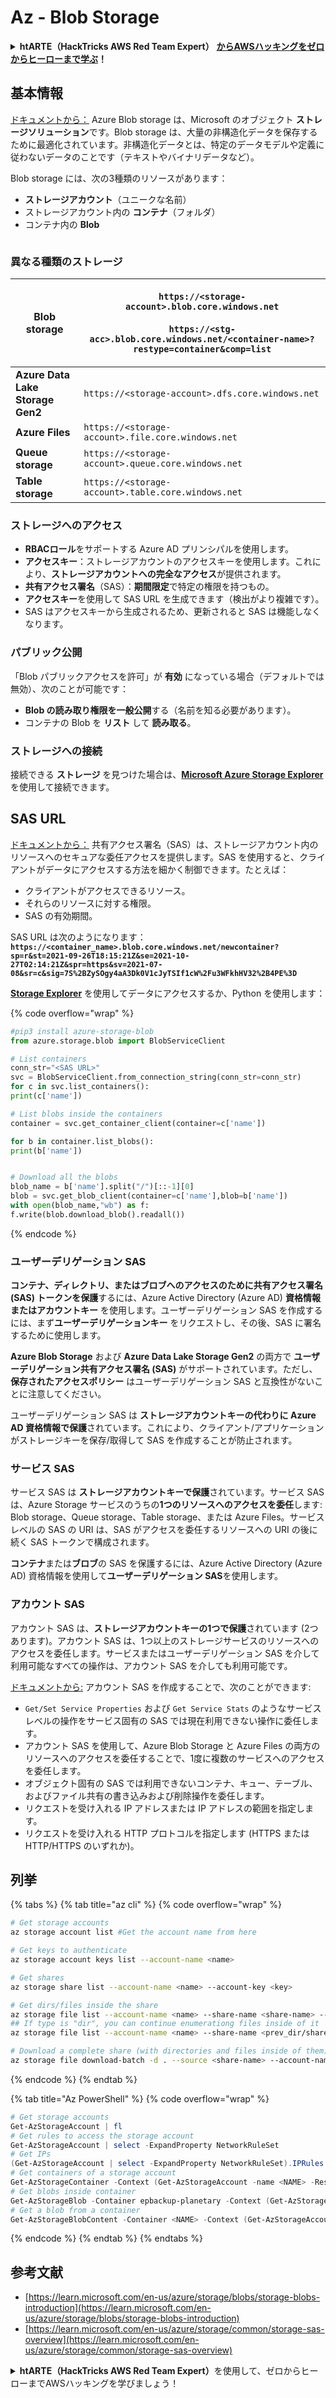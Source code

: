 # Az - Blob Storage

<details>

<summary><strong>htARTE（HackTricks AWS Red Team Expert）</strong> <a href="https://training.hacktricks.xyz/courses/arte"><strong>からAWSハッキングをゼロからヒーローまで学ぶ</strong></a><strong>！</strong></summary>

HackTricks をサポートする他の方法:

- **HackTricks で企業を宣伝**したい場合や **HackTricks をPDFでダウンロード**したい場合は [**SUBSCRIPTION PLANS**](https://github.com/sponsors/carlospolop) をチェックしてください！
- [**公式PEASS＆HackTricksスワッグ**](https://peass.creator-spring.com)を入手する
- [**The PEASS Family**](https://opensea.io/collection/the-peass-family)を発見し、独占的な [**NFTs**](https://opensea.io/collection/the-peass-family) のコレクションを見つける
- **💬 [Discordグループ](https://discord.gg/hRep4RUj7f)** に参加するか、[telegramグループ](https://t.me/peass) に参加するか、**Twitter** 🐦 で **@hacktricks\_live** をフォローする
- **ハッキングトリックを共有するには、** [**HackTricks**](https://github.com/carlospolop/hacktricks) と [**HackTricks Cloud**](https://github.com/carlospolop/hacktricks-cloud) のGitHubリポジトリにPRを提出してください。

</details>

## 基本情報

[ドキュメントから：](https://learn.microsoft.com/en-us/azure/storage/blobs/storage-blobs-overview) Azure Blob storage は、Microsoft のオブジェクト **ストレージソリューション**です。Blob storage は、大量の非構造化データを保存するために最適化されています。非構造化データとは、特定のデータモデルや定義に従わないデータのことです（テキストやバイナリデータなど）。

Blob storage には、次の3種類のリソースがあります：

- **ストレージアカウント**（ユニークな名前）
- ストレージアカウント内の **コンテナ**（フォルダ）
- コンテナ内の **Blob**

<figure><img src="../../../.gitbook/assets/image (114).png" alt=""><figcaption></figcaption></figure>

### 異なる種類のストレージ

| **Blob storage**                 | <p><code>https://&#x3C;storage-account>.blob.core.windows.net</code><br><br><code>https://&#x3C;stg-acc>.blob.core.windows.net/&#x3C;container-name>?restype=container&#x26;comp=list</code></p> |
| -------------------------------- | ------------------------------------------------------------------------------------------------------------------------------------------------------------------------------------------------ |
| **Azure Data Lake Storage Gen2** | `https://<storage-account>.dfs.core.windows.net`                                                                                                                                                 |
| **Azure Files**                  | `https://<storage-account>.file.core.windows.net`                                                                                                                                                |
| **Queue storage**                | `https://<storage-account>.queue.core.windows.net`                                                                                                                                               |
| **Table storage**                | `https://<storage-account>.table.core.windows.net`                                                                                                                                               |

### ストレージへのアクセス <a href="#about-blob-storage" id="about-blob-storage"></a>

- **RBACロール**をサポートする Azure AD プリンシパルを使用します。
- **アクセスキー**：ストレージアカウントのアクセスキーを使用します。これにより、**ストレージアカウントへの完全なアクセス**が提供されます。
- **共有アクセス署名**（SAS）：**期間限定**で特定の権限を持つもの。
- **アクセスキー**を使用して SAS URL を生成できます（検出がより複雑です）。
- SAS はアクセスキーから生成されるため、更新されると SAS は機能しなくなります。

### パブリック公開

「Blob パブリックアクセスを許可」が **有効** になっている場合（デフォルトでは無効）、次のことが可能です：

- **Blob の読み取り権限を一般公開**する（名前を知る必要があります）。
- コンテナの Blob を **リスト** して **読み取る**。

### ストレージへの接続

接続できる **ストレージ** を見つけた場合は、[**Microsoft Azure Storage Explorer**](https://azure.microsoft.com/es-es/products/storage/storage-explorer/) を使用して接続できます。

## SAS URL

[ドキュメントから：](https://learn.microsoft.com/en-us/azure/storage/common/storage-sas-overview) 共有アクセス署名（SAS）は、ストレージアカウント内のリソースへのセキュアな委任アクセスを提供します。SAS を使用すると、クライアントがデータにアクセスする方法を細かく制御できます。たとえば：

- クライアントがアクセスできるリソース。
- それらのリソースに対する権限。
- SAS の有効期間。

SAS URL は次のようになります：**`https://<container_name>.blob.core.windows.net/newcontainer?sp=r&st=2021-09-26T18:15:21Z&se=2021-10-27T02:14:21Z&spr=https&sv=2021-07-08&sr=c&sig=7S%2BZySOgy4aA3Dk0V1cJyTSIf1cW%2Fu3WFkhHV32%2B4PE%3D`**

[**Storage Explorer**](https://azure.microsoft.com/en-us/features/storage-explorer/) を使用してデータにアクセスするか、Python を使用します：

{% code overflow="wrap" %}
```python
#pip3 install azure-storage-blob
from azure.storage.blob import BlobServiceClient

# List containers
conn_str="<SAS URL>"
svc = BlobServiceClient.from_connection_string(conn_str=conn_str)
for c in svc.list_containers():
print(c['name'])

# List blobs inside the containers
container = svc.get_container_client(container=c['name'])

for b in container.list_blobs():
print(b['name'])


# Download all the blobs
blob_name = b['name'].split("/")[::-1][0]
blob = svc.get_blob_client(container=c['name'],blob=b['name'])
with open(blob_name,"wb") as f:
f.write(blob.download_blob().readall())
```
{% endcode %}

### ユーザーデリゲーション SAS <a href="#user-delegation-sas" id="user-delegation-sas"></a>

**コンテナ、ディレクトリ、またはブロブへのアクセスのために共有アクセス署名 (SAS) トークンを保護**するには、Azure Active Directory (Azure AD) **資格情報またはアカウントキー** を使用します。ユーザーデリゲーション SAS を作成するには、まず**ユーザーデリゲーションキー** をリクエストし、その後、SAS に署名するために使用します。

**Azure Blob Storage** および **Azure Data Lake Storage Gen2** の両方で **ユーザーデリゲーション共有アクセス署名 (SAS)** がサポートされています。ただし、**保存されたアクセスポリシー** はユーザーデリゲーション SAS と互換性がないことに注意してください。

ユーザーデリゲーション SAS は **ストレージアカウントキーの代わりに Azure AD 資格情報で保護**されています。これにより、クライアント/アプリケーションがストレージキーを保存/取得して SAS を作成することが防止されます。

### サービス SAS

サービス SAS は **ストレージアカウントキーで保護**されています。サービス SAS は、Azure Storage サービスのうちの**1つのリソースへのアクセスを委任**します: Blob storage、Queue storage、Table storage、または Azure Files。サービスレベルの SAS の URI は、SAS がアクセスを委任するリソースへの URI の後に続く SAS トークンで構成されます。

**コンテナ**または**ブロブ**の SAS を保護するには、Azure Active Directory (Azure AD) 資格情報を使用して**ユーザーデリゲーション SAS**を使用します。

### アカウント SAS

アカウント SAS は、**ストレージアカウントキーの1つで保護**されています (2つあります)。アカウント SAS は、1つ以上のストレージサービスのリソースへのアクセスを委任します。サービスまたはユーザーデリゲーション SAS を介して利用可能なすべての操作は、アカウント SAS を介しても利用可能です。

[ドキュメントから:](https://learn.microsoft.com/en-us/rest/api/storageservices/create-account-sas) アカウント SAS を作成することで、次のことができます:

* `Get/Set Service Properties` および `Get Service Stats` のようなサービスレベルの操作をサービス固有の SAS では現在利用できない操作に委任します。
* アカウント SAS を使用して、Azure Blob Storage と Azure Files の両方のリソースへのアクセスを委任することで、1度に複数のサービスへのアクセスを委任します。
* オブジェクト固有の SAS では利用できないコンテナ、キュー、テーブル、およびファイル共有の書き込みおよび削除操作を委任します。
* リクエストを受け入れる IP アドレスまたは IP アドレスの範囲を指定します。
* リクエストを受け入れる HTTP プロトコルを指定します (HTTPS または HTTP/HTTPS のいずれか)。

## 列挙

{% tabs %}
{% tab title="az cli" %}
{% code overflow="wrap" %}
```bash
# Get storage accounts
az storage account list #Get the account name from here

# Get keys to authenticate
az storage account keys list --account-name <name>

# Get shares
az storage share list --account-name <name> --account-key <key>

# Get dirs/files inside the share
az storage file list --account-name <name> --share-name <share-name> --account-key <key>
## If type is "dir", you can continue enumerationg files inside of it
az storage file list --account-name <name> --share-name <prev_dir/share-name> --account-key <key>

# Download a complete share (with directories and files inside of them)
az storage file download-batch -d . --source <share-name> --account-name <name> --account-key <key>
```
{% endcode %}
{% endtab %}

{% tab title="Az PowerShell" %}
{% code overflow="wrap" %}
```powershell
# Get storage accounts
Get-AzStorageAccount | fl
# Get rules to access the storage account
Get-AzStorageAccount | select -ExpandProperty NetworkRuleSet
# Get IPs
(Get-AzStorageAccount | select -ExpandProperty NetworkRuleSet).IPRules
# Get containers of a storage account
Get-AzStorageContainer -Context (Get-AzStorageAccount -name <NAME> -ResourceGroupName <NAME>).context
# Get blobs inside container
Get-AzStorageBlob -Container epbackup-planetary -Context (Get-AzStorageAccount -name <name> -ResourceGroupName <name>).context
# Get a blob from a container
Get-AzStorageBlobContent -Container <NAME> -Context (Get-AzStorageAccount -name <NAME> -ResourceGroupName <NAME>).context -Blob <blob_name> -Destination .\Desktop\filename.txt
```
{% endcode %}
{% endtab %}
{% endtabs %}

## 参考文献

* [https://learn.microsoft.com/en-us/azure/storage/blobs/storage-blobs-introduction](https://learn.microsoft.com/en-us/azure/storage/blobs/storage-blobs-introduction)
* [https://learn.microsoft.com/en-us/azure/storage/common/storage-sas-overview](https://learn.microsoft.com/en-us/azure/storage/common/storage-sas-overview)

<details>

<summary><strong>htARTE（HackTricks AWS Red Team Expert）</strong>を使用して、ゼロからヒーローまでAWSハッキングを学びましょう！</summary>

HackTricks をサポートする他の方法:

* **HackTricks で企業を宣伝したい**、または **HackTricks をPDFでダウンロードしたい** 場合は、[**SUBSCRIPTION PLANS**](https://github.com/sponsors/carlospolop) をチェックしてください！
* [**公式PEASS＆HackTricksのグッズ**](https://peass.creator-spring.com)を入手する
* [**The PEASS Family**](https://opensea.io/collection/the-peass-family)を発見し、独占的な [**NFTs**](https://opensea.io/collection/the-peass-family) コレクションを見つける
* **💬 [**Discord グループ**](https://discord.gg/hRep4RUj7f) に参加するか、[**telegram グループ**](https://t.me/peass) に参加するか、**Twitter** 🐦 [**@hacktricks\_live**](https://twitter.com/hacktricks\_live) をフォローする。
* **ハッキングトリックを共有するために、** [**HackTricks**](https://github.com/carlospolop/hacktricks) と [**HackTricks Cloud**](https://github.com/carlospolop/hacktricks-cloud) の GitHub リポジトリに PR を提出する。

</details>
